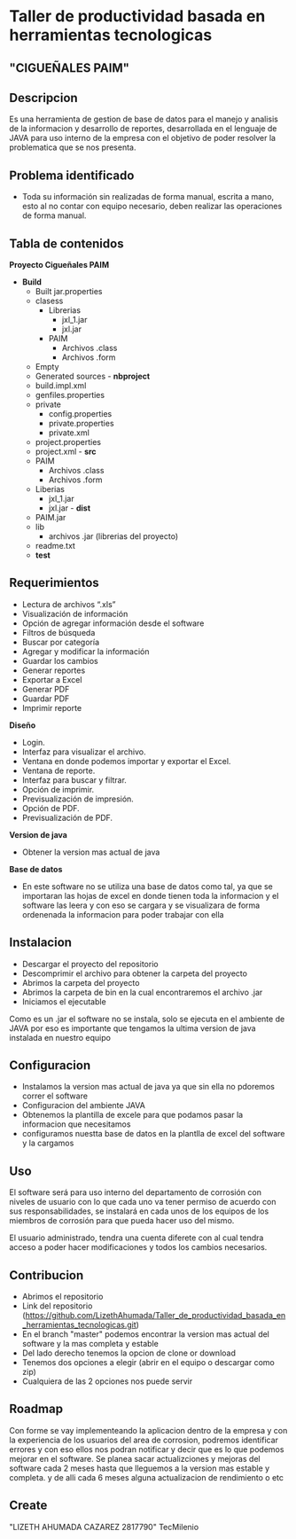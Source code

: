 # Taller de productividad basada en herramientas tecnologicas

## "CIGUEÑALES PAIM"

## Descripcion
   Es una herramienta de gestion de base de datos para el manejo y analisis de la informacion y desarrollo de reportes, desarrollada en el lenguaje de JAVA para uso interno de la empresa con el objetivo de poder resolver la problematica que se nos presenta.

## Problema identificado 

- Toda su información sin realizadas de forma manual, escrita a mano, esto al no contar con equipo necesario, deben realizar las operaciones de forma manual.
    
## Tabla de contenidos
  **Proyecto Cigueñales PAIM**
  
   - **Build**
      - Built jar.properties
      - clasess
        - Librerias
          - jxl_1.jar
          - jxl.jar
        - PAIM
          - Archivos .class
          - Archivos .form
      - Empty
      - Generated sources
    - **nbproject**
      - build.impl.xml
      - genfiles.properties
      - private
        - config.properties
        - private.properties
        - private.xml
      - project.properties
      - project.xml
    - **src**
      - PAIM
        - Archivos .class
        - Archivos .form
      - Liberias
        - jxl_1.jar
        - jxl.jar
    - **dist**
      - PAIM.jar
      - lib
        - archivos .jar (librerias del proyecto)
      - readme.txt
     - **test**
 

## Requerimientos 

- Lectura de archivos “.xls”
-	Visualización de información
-	Opción de agregar información desde el software
-	Filtros de búsqueda
-	Buscar por categoría
-	Agregar y modificar la información
-	Guardar los cambios
-	Generar reportes
-	Exportar a Excel
-	Generar PDF
-	Guardar PDF
-	Imprimir reporte

**Diseño**
- Login.
- Interfaz para visualizar el archivo.
-	Ventana en donde podemos importar y exportar el Excel.
-	Ventana de reporte.
-	Interfaz para buscar y filtrar.
-	Opción de imprimir.
-	Previsualización de impresión.
-	Opción de PDF.
-	Previsualización de PDF.

**Version de java**
- Obtener la version mas actual de java

**Base de datos**
- En este software no se utiliza una base de datos como tal, ya que se importaran las hojas de excel en donde tienen toda la informacion y el software las leera y con eso se cargara y se visualizara de forma ordenenada la informacion para poder trabajar con ella

## Instalacion
 - Descargar el proyecto del repositorio
 - Descomprimir el archivo para obtener la carpeta del proyecto
 - Abrimos la carpeta del proyecto 
 - Abrimos la carpeta de bin en la cual encontraremos el archivo .jar
 - Iniciamos el ejecutable
 
 Como es un .jar el software no se instala, solo se ejecuta en el ambiente de JAVA por eso es importante que tengamos la ultima version de java instalada en nuestro equipo


## Configuracion
- Instalamos la version mas actual de java ya que sin ella no pdoremos correr el software
- Configuracion del ambiente JAVA
- Obtenemos la plantilla de excele para que podamos pasar la informacion que necesitamos
- configuramos nuestta base de datos en la plantlla de excel del software y la cargamos

## Uso 
  El software será para uso interno del departamento de corrosión con niveles de usuario con lo que cada uno va tener permiso de acuerdo con sus responsabilidades, se instalará en cada unos de los equipos de los miembros de corrosión para que pueda hacer uso del mismo.
  
  El usuario administrado, tendra una cuenta diferete con al cual tendra acceso a poder hacer modificaciones y todos los cambios necesarios.

## Contribucion
   - Abrimos el repositorio 
   - Link del repositorio (https://github.com/LizethAhumada/Taller_de_productividad_basada_en_herramientas_tecnologicas.git)
   - En el branch "master" podemos encontrar la version mas actual del software y la mas completa y estable
   - Del lado derecho tenemos la opcion de clone or download
   - Tenemos dos opciones a elegir (abrir en el equipo o descargar como zip)
   - Cualquiera de las 2 opciones nos puede servir

## Roadmap
  Con forme se vay implementeando la aplicacion dentro de la empresa y con la experiencia de los usuarios del area de corrosion, podremos identificar errores y con eso ellos nos podran notificar y decir que es lo que podemos mejorar en el software.
  Se planea sacar actualizciones y mejoras del software cada 2 meses hasta que lleguemos a la version mas estable y completa. y de alli cada 6 meses alguna actualizacion de rendimiento o etc

## Create

"LIZETH AHUMADA CAZAREZ 2817790"
TecMilenio

